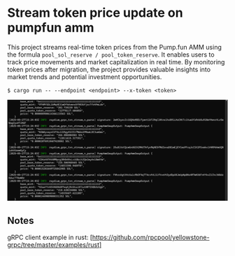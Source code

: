 # Stream token price update on pumpfun amm


This project streams real-time token prices from the Pump.fun AMM using the formula `pool_sol_reserve / pool_token_reserve`. It enables users to track price movements and market capitalization in real time. By monitoring token prices after migration, the project provides valuable insights into market trends and potential investment opportunities.

```
$ cargo run -- --endpoint <endpoint> --x-token <token>
```

![screenshot](assets/pump-amm.png?raw=true "Screenshot")

## Notes

gRPC client example in rust: [https://github.com/rpcpool/yellowstone-grpc/tree/master/examples/rust]
